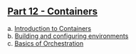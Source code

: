 ## [Part 12 - Containers](https://fullstackopen.com/en/part12)

a. [Introduction to Containers](https://fullstackopen.com/en/part12/introduction_to_containers)  
b. [Building and configuring environments](https://fullstackopen.com/en/part12/building_and_configuring_environments)  
c. [Basics of Orchestration](https://fullstackopen.com/en/part12/basics_of_orchestration)
